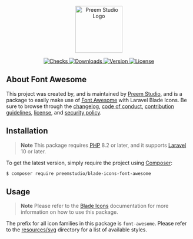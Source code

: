 <p align="center">
    <a href="https://preem.studio" target="_blank">
        <img src="https://raw.githubusercontent.com/PreemStudio/assets/main/logo-text.svg" width="128" alt="Preem Studio Logo" />
    </a>
</p>

<p align="center">
    <a href="https://github.com/PreemStudio/blade-icons-font-awesome/actions">
        <img src="https://badge.sh/github/check-runs/PreemStudio/blade-icons-font-awesome" alt="Checks" />
    </a>
    <a href="https://packagist.org/packages/preemstudio/blade-icons-font-awesome">
        <img src="https://badge.sh/packagist/downloads/PreemStudio/blade-icons-font-awesome" alt="Downloads" />
    </a>
    <a href="https://packagist.org/packages/preemstudio/blade-icons-font-awesome">
        <img src="https://badge.sh/packagist/version/PreemStudio/blade-icons-font-awesome" alt="Version" />
    </a>
    <a href="https://packagist.org/packages/preemstudio/blade-icons-font-awesome">
        <img src="https://badge.sh/packagist/license/PreemStudio/blade-icons-font-awesome" alt="License" />
    </a>
</p>

## About Font Awesome

This project was created by, and is maintained by [Preem Studio](https://github.com/PreemStudio), and is a package to easily make use of [Font Awesome](https://fontawesome.com/) with Laravel Blade Icons. Be sure to browse through the [changelog](CHANGELOG.md), [code of conduct](.github/CODE_OF_CONDUCT.md), [contribution guidelines](.github/CONTRIBUTING.md), [license](LICENSE), and [security policy](.github/SECURITY.md).

## Installation

> **Note**
> This package requires [PHP](https://www.php.net/) 8.2 or later, and it supports [Laravel](https://laravel.com/) 10 or later.

To get the latest version, simply require the project using [Composer](https://getcomposer.org/):

```bash
$ composer require preemstudio/blade-icons-font-awesome
```

## Usage

> **Note**
> Please refer to the [Blade Icons](https://github.com/PreemStudio/blade-icons) documentation for more information on how to use this package.

The prefix for all icon families in this package is `font-awesome`. Please refer to the [resources/svg](/resources/svg) directory for a list of available styles.
